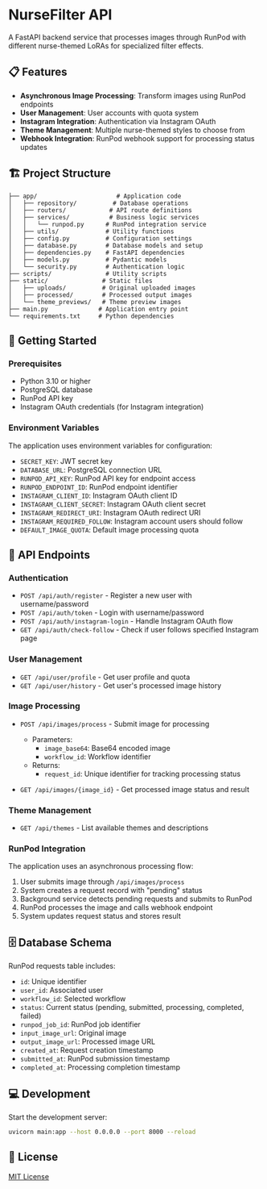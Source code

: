 # NurseFilter API

A FastAPI backend service that processes images through RunPod with different nurse-themed LoRAs for specialized filter effects.

## 📋 Features

- **Asynchronous Image Processing**: Transform images using RunPod endpoints
- **User Management**: User accounts with quota system
- **Instagram Integration**: Authentication via Instagram OAuth
- **Theme Management**: Multiple nurse-themed styles to choose from
- **Webhook Integration**: RunPod webhook support for processing status updates

## 🏗️ Project Structure

```
├── app/                      # Application code
│   ├── repository/          # Database operations
│   ├── routers/            # API route definitions
│   ├── services/           # Business logic services
│   │   └── runpod.py      # RunPod integration service
│   ├── utils/             # Utility functions
│   ├── config.py          # Configuration settings
│   ├── database.py        # Database models and setup
│   ├── dependencies.py    # FastAPI dependencies
│   ├── models.py          # Pydantic models
│   └── security.py        # Authentication logic
├── scripts/               # Utility scripts
├── static/               # Static files
│   ├── uploads/          # Original uploaded images
│   ├── processed/        # Processed output images
│   └── theme_previews/   # Theme preview images
├── main.py              # Application entry point
└── requirements.txt     # Python dependencies
```

## 🚀 Getting Started

### Prerequisites

- Python 3.10 or higher
- PostgreSQL database
- RunPod API key
- Instagram OAuth credentials (for Instagram integration)

### Environment Variables

The application uses environment variables for configuration:

- `SECRET_KEY`: JWT secret key
- `DATABASE_URL`: PostgreSQL connection URL
- `RUNPOD_API_KEY`: RunPod API key for endpoint access
- `RUNPOD_ENDPOINT_ID`: RunPod endpoint identifier
- `INSTAGRAM_CLIENT_ID`: Instagram OAuth client ID
- `INSTAGRAM_CLIENT_SECRET`: Instagram OAuth client secret
- `INSTAGRAM_REDIRECT_URI`: Instagram OAuth redirect URI
- `INSTAGRAM_REQUIRED_FOLLOW`: Instagram account users should follow
- `DEFAULT_IMAGE_QUOTA`: Default image processing quota

## 🔑 API Endpoints

### Authentication
- `POST /api/auth/register` - Register a new user with username/password
- `POST /api/auth/token` - Login with username/password
- `POST /api/auth/instagram-login` - Handle Instagram OAuth flow
- `GET /api/auth/check-follow` - Check if user follows specified Instagram page

### User Management
- `GET /api/user/profile` - Get user profile and quota
- `GET /api/user/history` - Get user's processed image history

### Image Processing

- `POST /api/images/process` - Submit image for processing
  - Parameters:
    - `image_base64`: Base64 encoded image
    - `workflow_id`: Workflow identifier
  - Returns:
    - `request_id`: Unique identifier for tracking processing status

- `GET /api/images/{image_id}` - Get processed image status and result

### Theme Management
- `GET /api/themes` - List available themes and descriptions


### RunPod Integration

The application uses an asynchronous processing flow:

1. User submits image through `/api/images/process`
2. System creates a request record with "pending" status
3. Background service detects pending requests and submits to RunPod
4. RunPod processes the image and calls webhook endpoint
5. System updates request status and stores result

## 🗄️ Database Schema

RunPod requests table includes:
- `id`: Unique identifier
- `user_id`: Associated user
- `workflow_id`: Selected workflow
- `status`: Current status (pending, submitted, processing, completed, failed)
- `runpod_job_id`: RunPod job identifier
- `input_image_url`: Original image
- `output_image_url`: Processed image URL
- `created_at`: Request creation timestamp
- `submitted_at`: RunPod submission timestamp
- `completed_at`: Processing completion timestamp

## 💻 Development

Start the development server:
```bash
uvicorn main:app --host 0.0.0.0 --port 8000 --reload
```

## 📄 License

[MIT License](LICENSE)